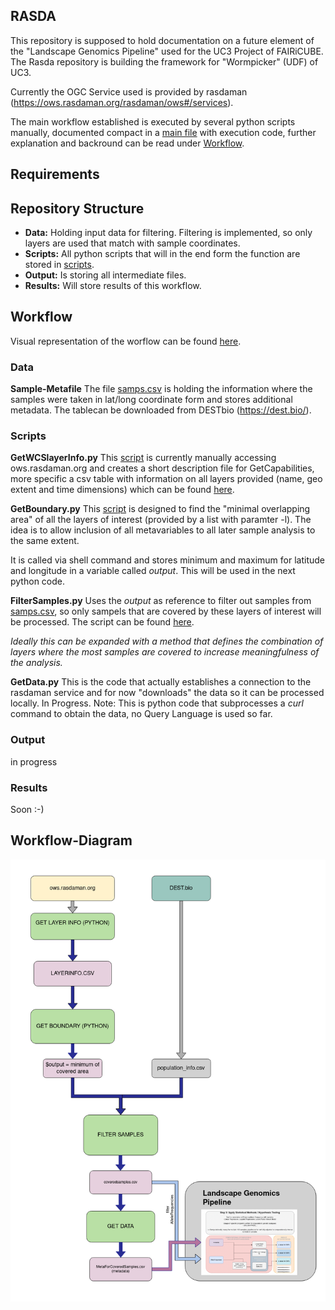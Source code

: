 ## RASDA 
This repository is supposed to hold documentation on a future element of the "Landscape Genomics Pipeline" used for the UC3 Project of FAIRiCUBE. The Rasda repository is building the framework for  "Wormpicker" (UDF) of UC3.

Currently the OGC Service used is provided by rasdaman (https://ows.rasdaman.org/rasdaman/ows#/services).

The main workflow established is executed by several python scripts manually, documented compact in a [main file](main.sh) with execution code, further explanation and backround can be read under [Workflow](#workflow). 


## Requirements



## Repository Structure

- **Data:** Holding input data for filtering. Filtering is implemented, so only layers are used that match with sample coordinates.  
- **Scripts:** All python scripts that will in the end form the function are stored in [scripts](/scripts).
- **Output:** Is storing all intermediate files. 
- **Results:** Will store results of this workflow. 

## Workflow

Visual representation of the worflow can be found [here](#Workflow-Diagram).

### Data

**Sample-Metafile** The file [samps.csv](data/dest_v2.samps_25Feb2023.csv) is holding the information where the samples were taken in lat/long coordinate form and stores additional metadata. The tablecan be downloaded from DESTbio (https://dest.bio/).


### Scripts

**GetWCSlayerInfo.py** This [script](scripts/GetWCSlayerInfo.py) is currently manually accessing ows.rasdaman.org and creates a short description file for GetCapabilities, more specific a csv table with information on all layers provided (name, geo extent and time dimensions) which can be found [here](data/layer_info_WCS.csv).

**GetBoundary.py** This [script](scripts/GetBoundary.py) is designed to find the "minimal overlapping area" of all the layers of interest (provided by a list with paramter -l). The idea is to allow inclusion of all metavariables to all later sample analysis to the same extent.

It is called via shell command and stores minimum and maximum for latitude and longitude in a variable called *output*. This will be used in the next python code. 

**FilterSamples.py** Uses the *output* as reference to filter out samples from [samps.csv](data/dest_v2.samps_25Feb2023.csv), so only sampels that are covered by these layers of interest will be processed. The script can be found [here](scripts/FilterSamples.py). 

*Ideally this can be expanded with a method that defines the combination of layers where the most samples are covered to increase meaningfulness of the analysis.*

**GetData.py** This is the code that actually establishes a connection to the rasdaman service and for now "downloads" the data so it can be processed locally. 
In Progress.
Note: This is python code that subprocesses a *curl* command to obtain the data, no Query Language is used so far. 


### Output

in progress



### Results

Soon :-)

## Workflow-Diagram
![Visual representation as diagram](Wormpicker.png) 
